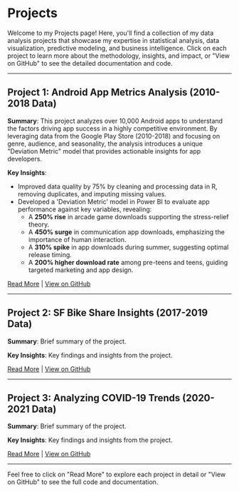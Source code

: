 # Projects

Welcome to my Projects page! Here, you'll find a collection of my data analysis projects that showcase my expertise in statistical analysis, data visualization, predictive modeling, and business intelligence. Click on each project to learn more about the methodology, insights, and impact, or "View on GitHub" to see the detailed documentation and code.

---

## Project 1: Android App Metrics Analysis (2010-2018 Data)

**Summary**: This project analyzes over 10,000 Android apps to understand the factors driving app success in a highly competitive environment. By leveraging data from the Google Play Store (2010-2018) and focusing on genre, audience, and seasonality, the analysis introduces a unique "Deviation Metric" model that provides actionable insights for app developers.

**Key Insights**:
- Improved data quality by 75% by cleaning and processing data in R, removing duplicates, and imputing missing values.
- Developed a 'Deviation Metric' model in Power BI to evaluate app performance against key variables, revealing:
  - A **250% rise** in arcade game downloads supporting the stress-relief theory.
  - A **450% surge** in communication app downloads, emphasizing the importance of human interaction.
  - A **310% spike** in app downloads during summer, suggesting optimal release timing.
  - A **200% higher download rate** among pre-teens and teens, guiding targeted marketing and app design.

[Read More](#) | [View on GitHub](https://github.com/mouhamaadibrahim/mouhamaadibrahim.github.io/blob/main/Android%20App%20Metrics%20Analysis%20(2010-2018%20Data)/README.md)

---

## Project 2: SF Bike Share Insights (2017-2019 Data)

**Summary**: Brief summary of the project.

**Key Insights**: Key findings and insights from the project.

[Read More](#) | [View on GitHub](#)

---

## Project 3: Analyzing COVID-19 Trends (2020-2021 Data)

**Summary**: Brief summary of the project.

**Key Insights**: Key findings and insights from the project.

[Read More](#) | [View on GitHub](#)

---

Feel free to click on "Read More" to explore each project in detail or "View on GitHub" to see the full code and documentation.
